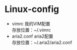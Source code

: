 # Linux-config
* vimrc          我的VIM配置    
存放位置：~/.vimrc    
* aria2.conf     aria2配置    
存放位置：~/.aria2/aria2.conf
